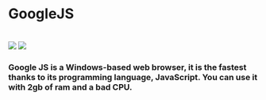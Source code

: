 # GoogleJS
#

<img src="https://img.shields.io/badge/Statues-API-orange?style=for-the-badge"> <img src="https://img.shields.io/badge/Powered%20by-Solar%20AI-brightgreen?style=for-the-badge">

### Google JS is a Windows-based web browser, it is the fastest thanks to its programming language, JavaScript. You can use it with 2gb of ram and a bad CPU.
